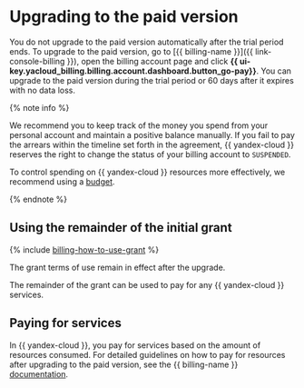 # Upgrading to the paid version


You do not upgrade to the paid version automatically after the trial period ends. To upgrade to the paid version, go to [{{ billing-name }}]({{ link-console-billing }}), open the billing account page and click **{{ ui-key.yacloud_billing.billing.account.dashboard.button_go-pay}}**. You can upgrade to the paid version during the trial period or 60 days after it expires with no data loss.

{% note info %}


We recommend you to keep track of the money you spend from your personal account and maintain a positive balance manually. If you fail to pay the arrears within the timeline set forth in the agreement, {{ yandex-cloud }} reserves the right to change the status of your billing account to `SUSPENDED`.

To control spending on {{ yandex-cloud }} resources more effectively, we recommend using a [budget](../../../billing/concepts/budget.md).

{% endnote %}

## Using the remainder of the initial grant

{% include [billing-how-to-use-grant](../../../_includes/billing-how-to-use-grant.md) %}

The grant terms of use remain in effect after the upgrade.



The remainder of the grant can be used to pay for any {{ yandex-cloud }} services.


## Paying for services

In {{ yandex-cloud }}, you pay for services based on the amount of resources consumed. For detailed guidelines on how to pay for resources after upgrading to the paid version, see the {{ billing-name }} [documentation](../../../billing/).

